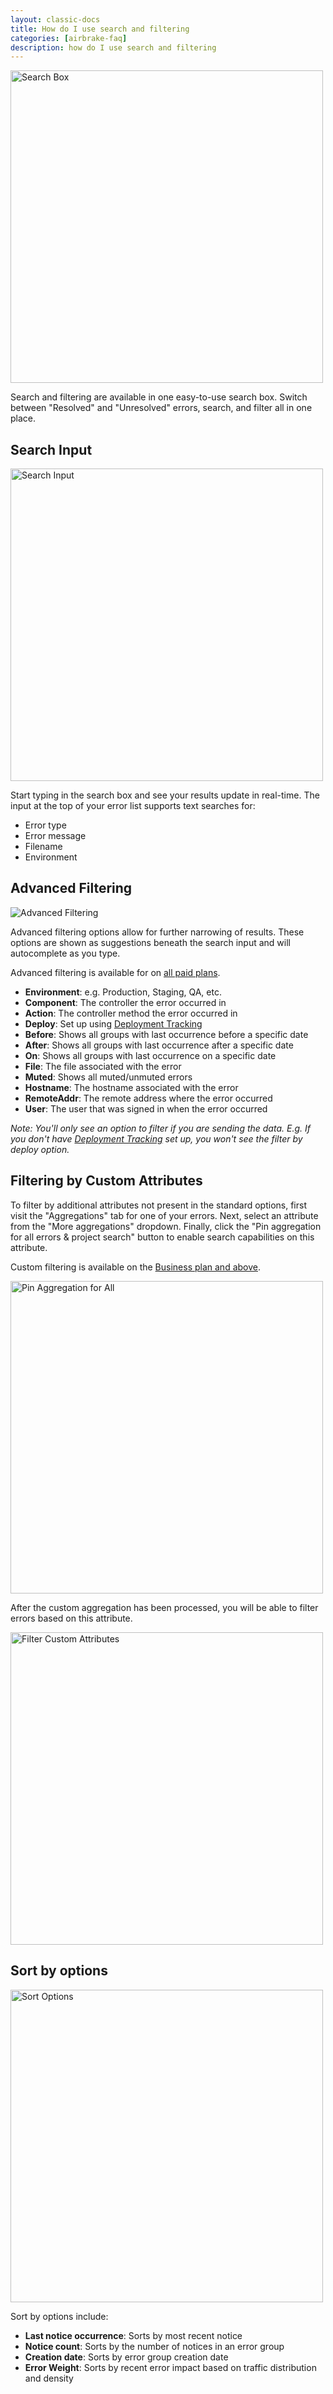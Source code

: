 ```yaml
---
layout: classic-docs
title: How do I use search and filtering
categories: [airbrake-faq]
description: how do I use search and filtering
---
```

<img width="500px" src="/docs/assets/img/docs/airbrake/search_box.png" alt="Search Box">

Search and filtering are available in one easy-to-use search box. Switch between "Resolved" and "Unresolved" errors, search, and filter all in one place.

## Search Input

<img width="500px" src="/docs/assets/img/docs/airbrake/search_input.png" alt="Search Input">

Start typing in the search box and see your results update in real-time. The input at the top of your error list supports text searches for:

- Error type
- Error message
- Filename
- Environment

## Advanced Filtering

![Advanced Filtering](/docs/assets/img/docs/airbrake/advanced_filtering.png)

Advanced filtering options allow for further narrowing of results. These options are shown as suggestions beneath the search input and will autocomplete as you type.

Advanced filtering is available for on [all paid plans](https://airbrake.io/pricing).

- **Environment**: e.g. Production, Staging, QA, etc.
- **Component**: The controller the error occurred in
- **Action**: The controller method the error occurred in
- **Deploy**: Set up using [Deployment Tracking](/docs/deploy-tracking)
- **Before**: Shows all groups with last occurrence before a specific date
- **After**: Shows all groups with last occurrence after a specific date
- **On**: Shows all groups with last occurrence on a specific date
- **File**: The file associated with the error
- **Muted**: Shows all muted/unmuted errors
- **Hostname**: The hostname associated with the error
- **RemoteAddr**: The remote address where the error occurred
- **User**: The user that was signed in when the error occurred

*Note: You'll only see an option to filter if you are sending the data. E.g. If you don't have [Deployment Tracking](/docs/deploy-tracking) set up, you won't see the filter by deploy option.*

## Filtering by Custom Attributes

To filter by additional attributes not present in the standard options, first visit the "Aggregations" tab for one of your errors. Next, select an attribute from the "More aggregations" dropdown. Finally, click the "Pin aggregation for all errors & project search" button to enable search capabilities on this attribute.

Custom filtering is available on the [Business plan and above](https://airbrake.io/account/plan/edit).

<img width="500px" src="/docs/assets/img/docs/airbrake/pin_aggregation_for_all.png" alt="Pin Aggregation for All">

After the custom aggregation has been processed, you will be able to filter errors based on this attribute.

<img width="500px" src="/docs/assets/img/docs/airbrake/filter_custom_attribute.png" alt="Filter Custom Attributes">

## Sort by options
<img width="500px" src="/docs/assets/img/docs/airbrake/sort_options.png" alt="Sort Options">

Sort by options include:

- **Last notice occurrence**: Sorts by most recent notice
- **Notice count**: Sorts by the number of notices in an error group
- **Creation date**: Sorts by error group creation date
- **Error Weight**: Sorts by recent error impact based on traffic distribution and density
